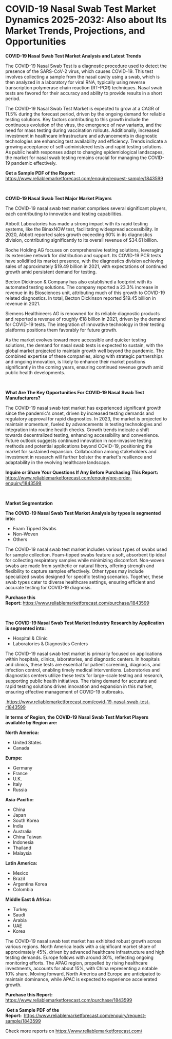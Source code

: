 <p><h1>COVID-19 Nasal Swab Test Market Dynamics 2025-2032: Also about Its Market Trends, Projections, and Opportunities</h1></p><p><strong>COVID-19 Nasal Swab Test Market Analysis and Latest Trends</strong></p>
<p><p>The COVID-19 Nasal Swab Test is a diagnostic procedure used to detect the presence of the SARS-CoV-2 virus, which causes COVID-19. This test involves collecting a sample from the nasal cavity using a swab, which is then analyzed in a laboratory for viral RNA, typically using reverse transcription polymerase chain reaction (RT-PCR) techniques. Nasal swab tests are favored for their accuracy and ability to provide results in a short period.</p><p>The COVID-19 Nasal Swab Test Market is expected to grow at a CAGR of 11.5% during the forecast period, driven by the ongoing demand for reliable testing solutions. Key factors contributing to this growth include the continuous evolution of the virus, the emergence of new variants, and the need for mass testing during vaccination rollouts. Additionally, increased investment in healthcare infrastructure and advancements in diagnostic technologies are enhancing test availability and efficiency. Trends indicate a growing acceptance of self-administered tests and rapid testing solutions. As public health responses adapt to changing epidemiological landscapes, the market for nasal swab testing remains crucial for managing the COVID-19 pandemic effectively.</p></p>
<p><strong>Get a Sample PDF of the Report:&nbsp;</strong> <a href="https://www.reliablemarketforecast.com/enquiry/request-sample/1843599?utm_campaign=2235&utm_medium=2&utm_source=Github&utm_content=ia&utm_term=05032025&utm_id=covid-19-nasal-swab-test">https://www.reliablemarketforecast.com/enquiry/request-sample/1843599</a></p>
<p>&nbsp;</p>
<p><strong>COVID-19 Nasal Swab Test Major Market Players</strong></p>
<p><p>The COVID-19 nasal swab test market comprises several significant players, each contributing to innovation and testing capabilities. </p><p>Abbott Laboratories has made a strong impact with its rapid testing systems, like the BinaxNOW test, facilitating widespread accessibility. In 2020, Abbott reported sales growth exceeding 60% in its diagnostics division, contributing significantly to its overall revenue of $34.61 billion.</p><p>Roche Holding AG focuses on comprehensive testing solutions, leveraging its extensive network for distribution and support. Its COVID-19 PCR tests have solidified its market presence, with the diagnostics division achieving sales of approximately $19.49 billion in 2021, with expectations of continued growth amid persistent demand for testing.</p><p>Becton Dickinson & Company has also established a footprint with its automated testing solutions. The company reported a 23.3% increase in revenue in its Biosciences unit, attributing much of this growth to COVID-19 related diagnostics. In total, Becton Dickinson reported $19.45 billion in revenue in 2021.</p><p>Siemens Healthineers AG is renowned for its reliable diagnostic products and reported a revenue of roughly €18 billion in 2021, driven by the demand for COVID-19 tests. The integration of innovative technology in their testing platforms positions them favorably for future growth.</p><p>As the market evolves toward more accessible and quicker testing solutions, the demand for nasal swab tests is expected to sustain, with the global market projected to maintain growth well beyond the pandemic. The combined expertise of these companies, along with strategic partnerships and ongoing innovation, is likely to enhance their market positions significantly in the coming years, ensuring continued revenue growth amid public health developments.</p></p>
<p>&nbsp;</p>
<p><strong>What Are The Key Opportunities For COVID-19 Nasal Swab Test Manufacturers?</strong></p>
<p><p>The COVID-19 nasal swab test market has experienced significant growth since the pandemic's onset, driven by increased testing demands and regulatory approval for rapid diagnostics. In 2023, the market is projected to maintain momentum, fueled by advancements in testing technologies and integration into routine health checks. Growth trends indicate a shift towards decentralized testing, enhancing accessibility and convenience. Future outlook suggests continued innovation in non-invasive testing methods and potential applications beyond COVID-19, positioning the market for sustained expansion. Collaboration among stakeholders and investment in research will further bolster the market's resilience and adaptability in the evolving healthcare landscape.</p></p>
<p><strong>Inquire or Share Your Questions If Any Before Purchasing This Report:</strong> <a href="https://www.reliablemarketforecast.com/enquiry/pre-order-enquiry/1843599?utm_campaign=2235&utm_medium=2&utm_source=Github&utm_content=ia&utm_term=05032025&utm_id=covid-19-nasal-swab-test">https://www.reliablemarketforecast.com/enquiry/pre-order-enquiry/1843599</a></p>
<p>&nbsp;</p>
<p><strong>Market Segmentation</strong></p>
<p><strong>The COVID-19 Nasal Swab Test Market Analysis by types is segmented into:</strong></p>
<p><ul><li>Foam Tipped Swabs</li><li>Non-Woven</li><li>Others</li></ul></p>
<p><p>The COVID-19 nasal swab test market includes various types of swabs used for sample collection. Foam-tipped swabs feature a soft, absorbent tip ideal for collecting respiratory samples while minimizing discomfort. Non-woven swabs are made from synthetic or natural fibers, offering strength and flexibility to capture samples effectively. Other types may include specialized swabs designed for specific testing scenarios. Together, these swab types cater to diverse healthcare settings, ensuring efficient and accurate testing for COVID-19 diagnosis.</p></p>
<p><strong>Purchase this Report:&nbsp;</strong><a href="https://www.reliablemarketforecast.com/purchase/1843599?utm_campaign=2235&utm_medium=2&utm_source=Github&utm_content=ia&utm_term=05032025&utm_id=covid-19-nasal-swab-test">https://www.reliablemarketforecast.com/purchase/1843599</a></p>
<p>&nbsp;</p>
<p><strong>The COVID-19 Nasal Swab Test Market Industry Research by Application is segmented into:</strong></p>
<p><ul><li>Hospital & Clinic</li><li>Laboratories & Diagnostics Centers</li></ul></p>
<p><p>The COVID-19 nasal swab test market is primarily focused on applications within hospitals, clinics, laboratories, and diagnostic centers. In hospitals and clinics, these tests are essential for patient screening, diagnosis, and infection control, enabling timely medical interventions. Laboratories and diagnostics centers utilize these tests for large-scale testing and research, supporting public health initiatives. The rising demand for accurate and rapid testing solutions drives innovation and expansion in this market, ensuring effective management of COVID-19 outbreaks.</p></p>
<p><a href="https://www.reliablemarketforecast.com/covid-19-nasal-swab-test-r1843599?utm_campaign=2235&utm_medium=2&utm_source=Github&utm_content=ia&utm_term=05032025&utm_id=covid-19-nasal-swab-test">&nbsp;https://www.reliablemarketforecast.com/covid-19-nasal-swab-test-r1843599</a></p>
<p><strong>In terms of Region, the COVID-19 Nasal Swab Test Market Players available by Region are:</strong></p>
<p>
    <p> <strong> North America: </strong>
        <ul>
            <li>United States</li>
            <li>Canada</li>
        </ul>
        </p> 
    <p> <strong> Europe: </strong>
        <ul>
            <li>Germany</li>
            <li>France</li>
            <li>U.K.</li>
            <li>Italy</li>
            <li>Russia</li>
        </ul>
        </p> 
    <p> <strong> Asia-Pacific: </strong>
        <ul>
            <li>China</li>
            <li>Japan</li>
            <li>South Korea</li>
            <li>India</li>
            <li>Australia</li>
            <li>China Taiwan</li>
            <li>Indonesia</li>
            <li>Thailand</li>
            <li>Malaysia</li>
        </ul>
        </p> 
    <p> <strong> Latin America: </strong>
        <ul>
            <li>Mexico</li>
            <li>Brazil</li>
            <li>Argentina Korea</li>
            <li>Colombia</li>
        </ul>
        </p> 
    <p> <strong> Middle East & Africa: </strong>
        <ul>
            <li>Turkey</li>
            <li>Saudi</li>
            <li>Arabia</li>
            <li>UAE</li>
            <li>Korea</li>
        </ul>
    </p>
    </p>
<p><p>The COVID-19 nasal swab test market has exhibited robust growth across various regions. North America leads with a significant market share of approximately 45%, driven by advanced healthcare infrastructure and high testing demands. Europe follows with around 30%, reflecting ongoing monitoring efforts. The APAC region, propelled by rising healthcare investments, accounts for about 15%, with China representing a notable 10% share. Moving forward, North America and Europe are anticipated to maintain dominance, while APAC is expected to experience accelerated growth.</p></p>
<p><strong>Purchase this Report: </strong><a href="https://www.reliablemarketforecast.com/purchase/1843599?utm_campaign=2235&utm_medium=2&utm_source=Github&utm_content=ia&utm_term=05032025&utm_id=covid-19-nasal-swab-test">https://www.reliablemarketforecast.com/purchase/1843599</a></p>
<p>&nbsp;<strong>Get a Sample PDF of the Report:&nbsp;&nbsp;</strong><a href="https://www.reliablemarketforecast.com/enquiry/request-sample/1843599?utm_campaign=2235&utm_medium=2&utm_source=Github&utm_content=ia&utm_term=05032025&utm_id=covid-19-nasal-swab-test">https://www.reliablemarketforecast.com/enquiry/request-sample/1843599</a></p>
<p><strong></strong></p>
<p>Check more reports on <a href="https://www.reliablemarketforecast.com/?utm_campaign=2235&utm_medium=2&utm_source=Github&utm_content=ia&utm_term=05032025&utm_id=covid-19-nasal-swab-test">https://www.reliablemarketforecast.com/</a></p>